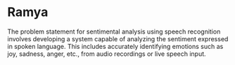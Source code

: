 # Ramya
The problem statement for sentimental analysis using speech recognition involves  developing a system capable of analyzing the sentiment expressed in spoken language. This  includes accurately identifying emotions such as joy, sadness, anger, etc., from audio  recordings or live speech input.
